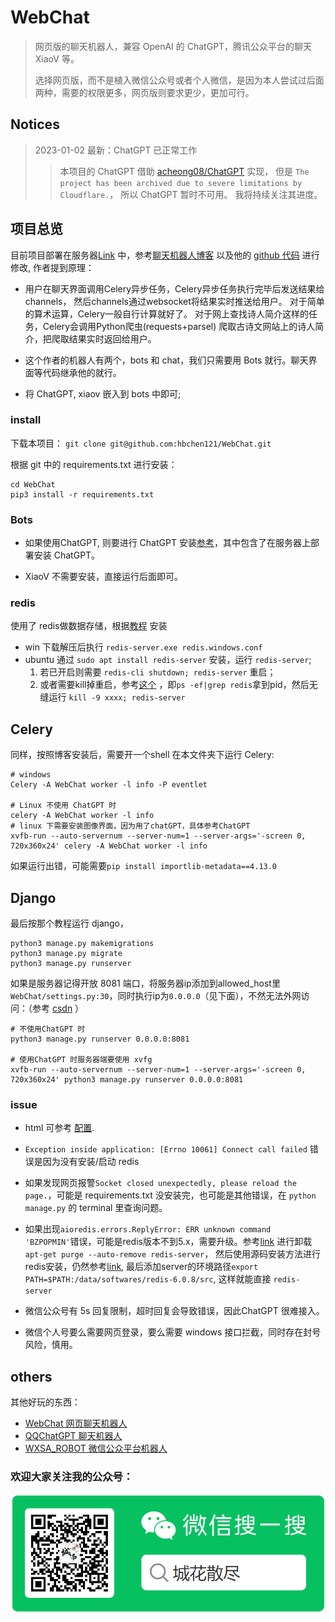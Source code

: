 # WebChat

> 网页版的聊天机器人，兼容 OpenAI 的 ChatGPT，腾讯公众平台的聊天 XiaoV 等。
> 
> 选择网页版，而不是植入微信公众号或者个人微信，是因为本人尝试过后面两种，需要的权限更多，网页版则要求更少，更加可行。

## Notices

> 2023-01-02 最新：ChatGPT 已正常工作
> > 本项目的 ChatGPT 借助 [acheong08/ChatGPT](https://github.com/acheong08/ChatGPT) 实现，
但是 `The project has been archived due to severe limitations by Cloudflare.`， 所以 ChatGPT 暂时不可用。
我将持续关注其进度。

## 项目总览

目前项目部署在服务器[Link](http://101.42.32.28:8081/bots/) 中，参考[聊天机器人博客](https://www.jb51.net/article/213763.htm) 以及他的 [github 代码](https://github.com/shiyunbo/django-channels-chatbot) 进行修改, 作者提到原理：

- 用户在聊天界面调用Celery异步任务，Celery异步任务执行完毕后发送结果给channels，
  然后channels通过websocket将结果实时推送给用户。
  对于简单的算术运算，Celery一般自行计算就好了。
  对于网上查找诗人简介这样的任务，Celery会调用Python爬虫(requests+parsel)
  爬取古诗文网站上的诗人简介，把爬取结果实时返回给用户。

- 这个作者的机器人有两个，bots 和 chat，我们只需要用 Bots 就行。聊天界面等代码继承他的就行。

- 将 ChatGPT, xiaov 嵌入到 bots 中即可;

### install

下载本项目： `git clone git@github.com:hbchen121/WebChat.git`

根据 git 中的 requirements.txt 进行安装：
```shell 
cd WebChat
pip3 install -r requirements.txt
```

### Bots

- 如果使用ChatGPT, 则要进行 ChatGPT 安装[参考](./bots/chatGPT/readme.md)，其中包含了在服务器上部署安装 ChatGPT。

- XiaoV 不需要安装，直接运行后面即可。

### redis

使用了 redis做数据存储，根据[教程](https://www.runoob.com/redis/redis-install.html) 安装

- win 下载解压后执行 `redis-server.exe redis.windows.conf`
- ubuntu 通过 `sudo apt install redis-server` 安装，运行 `redis-server`;
  1. 若已开启则需要 `redis-cli shutdown; redis-server` 重启；
  2. 或者需要kill掉重启，参考[这个](https://blog.csdn.net/weixin_43493397/article/details/120342624) 
  ，即`ps -ef|grep redis`拿到pid，然后无缝运行 `kill -9 xxxx; redis-server`

## Celery

同样，按照博客安装后，需要开一个shell 在本文件夹下运行 Celery:
```shell 
# windows
Celery -A WebChat worker -l info -P eventlet

# Linux 不使用 ChatGPT 时
celery -A WebChat worker -l info
# linux 下需要安装图像界面，因为用了chatGPT，具体参考ChatGPT
xvfb-run --auto-servernum --server-num=1 --server-args='-screen 0, 720x360x24' celery -A WebChat worker -l info
```

如果运行出错，可能需要`pip install importlib-metadata==4.13.0`

## Django 
最后按那个教程运行 django，
```shell 
python3 manage.py makemigrations
python3 manage.py migrate
python3 manage.py runserver
```

如果是服务器记得开放 8081 端口，将服务器ip添加到allowed_host里`WebChat/settings.py:30`，同时执行ip为`0.0.0.0`（见下面），不然无法外网访问：（参考 [csdn](https://blog.csdn.net/hlx20080808/article/details/121474156) ）
```shell 
# 不使用ChatGPT 时
python3 manage.py runserver 0.0.0.0:8081

# 使用ChatGPT 时服务器端要使用 xvfg
xvfb-run --auto-servernum --server-num=1 --server-args='-screen 0, 720x360x24' python3 manage.py runserver 0.0.0.0:8081
```

### issue

- html 可参考 [配置](./bots/templates/readme.md).

- `Exception inside application: [Errno 10061] Connect call failed` 错误是因为没有安装/启动 redis

- 如果发现网页报警`Socket closed unexpectedly, please reload the page.`，可能是 requirements.txt 没安装完，也可能是其他错误，在
`python manage.py` 的 terminal 里查询问题。
  
- 如果出现`aioredis.errors.ReplyError: ERR unknown command 'BZPOPMIN'`错误，可能是redis版本不到5.x，需要升级。参考[link](https://blog.csdn.net/guotianqing/article/details/114103122) 进行卸载
  `apt-get purge --auto-remove redis-server`， 然后使用源码安装方法进行redis安装，仍然参考[link](https://www.runoob.com/redis/redis-install.html),
  最后添加server的环境路径`export PATH=$PATH:/data/softwares/redis-6.0.8/src`, 这样就能直接
  `redis-server`
  

- 微信公众号有 5s 回复限制，超时回复会导致错误，因此ChatGPT 很难接入。

- 微信个人号要么需要网页登录，要么需要 windows 接口拦截，同时存在封号风险，慎用。

## others

其他好玩的东西：

- [WebChat 网页聊天机器人](https://github.com/hbchen121/WebChat)
- [QQChatGPT 聊天机器人](https://github.com/hbchen121/QQChatGPT)
- [WXSA_ROBOT 微信公众平台机器人](https://github.com/hbchen121/wxsa_robot)

### 欢迎大家关注我的公众号：

![QCode](bots/static/images/qcode.png)